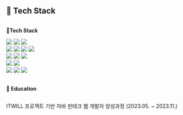 ## 🔨 Tech Stack
<div style="display:flex; flex-direction:column; align-items:flex-start;">
 <!-- 🔨 Tech Stack -->
    <p><strong>🔨Tech Stack</strong></p>
    <div>
        <img src="https://img.shields.io/badge/Java-007396?style=for-the-badge&logo=Java&logoColor=white">
        <img src="https://img.shields.io/badge/Spring-6DB33F?style=for-the-badge&logo=Spring&logoColor=white"> 
        <img src="https://img.shields.io/badge/Spring Boot-6DB33F?style=for-the-badge&logo=spring boot&logoColor=white"> 
    </div>
    <div>
        <img src="https://img.shields.io/badge/html5-E34F26?style=for-the-badge&logo=html5&logoColor=white"> 
        <img src="https://img.shields.io/badge/css-1572B6?style=for-the-badge&logo=css3&logoColor=white"> 
        <img src="https://img.shields.io/badge/javascript-F7DF1E?style=for-the-badge&logo=javascript&logoColor=black"> 
        <img src="https://img.shields.io/badge/bootstrap-7952B3?style=for-the-badge&logo=bootstrap&logoColor=white">
    </div>
    <div>
        <img src="https://img.shields.io/badge/jQuery-0769AD?style=for-the-badge&logo=jQuery&logoColor=white">
        <img src="https://img.shields.io/badge/Ajax-007396?style=for-the-badge&logo=Ajax&logoColor=white">
        <img src="https://img.shields.io/badge/Thymeleaf-005F0F?style=for-the-badge&logo=Thymeleaf&logoColor=white">
    </div>
    <div>
        <img src="https://img.shields.io/badge/oracle-F80000?style=for-the-badge&logo=oracle&logoColor=white">
        <img src="https://img.shields.io/badge/Gradle-02308A?style=for-the-badge&logo=Gradle&logoColor=white">
    </div>
    <div>
        <img src="https://img.shields.io/badge/apache tomcat-F8DC75?style=for-the-badge&logo=apachetomcat&logoColor=black">
        <img src="https://img.shields.io/badge/Git-F05032?style=for-the-badge&logo=Git&logoColor=white">
        <img src="https://img.shields.io/badge/GitHub-181717?style=for-the-badge&logo=GitHub&logoColor=white">
    </div><br>
  <!-- 📖 Education -->
    <p><strong>📖 Education</strong></p>
    <div>
       <p>ITWILL 프로젝트 기반 자바 핀테크 웹 개발자 양성과정 (2023.05. ~ 2023.11.) </p>   
    </div>

 
</div>
